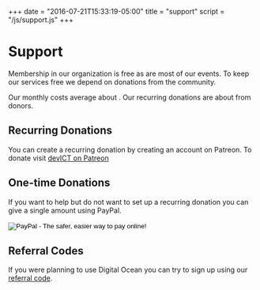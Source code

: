+++
date = "2016-07-21T15:33:19-05:00"
title = "support"
script = "/js/support.js"
+++

# Support

Membership in our organization is free as are most of our events. To keep our
services free we depend on donations from the community.

<div id="details" class="hidden">

Our monthly costs average about <strong id="costs-sum"></strong>.
Our recurring donations are about <strong id="donations-sum"></strong> from <strong id="donations-count"></strong> donors.

<canvas id="chart" width="200" height="50" class="centered"></canvas>

</div>

<h2>Recurring Donations</h2>
<p>
  You can create a recurring donation by creating an account on
  Patreon. To donate visit <a href="https://patreon.com/devict"
  class="btn btn-success">devICT on Patreon</a>
</p>

<h2>One-time Donations</h2>
<p>
  If you want to help but do not want to set up a recurring donation
  you can give a single amount using PayPal.
</p>
<form action="https://www.paypal.com/cgi-bin/webscr" method="post" target="_top">
  <input type="hidden" name="cmd" value="_s-xclick">
  <input type="hidden" name="hosted_button_id" value="TV7Y785BF7V4G">
  <input type="image" src="https://www.paypalobjects.com/en_US/i/btn/btn_donate_LG.gif" border="0" name="submit" alt="PayPal - The safer, easier way to pay online!">
  <img alt="" border="0" src="https://www.paypalobjects.com/en_US/i/scr/pixel.gif" width="1" height="1">
</form>

<h2>Referral Codes</h2>
<p>
  If you were planning to use Digital Ocean you can try to sign up using our <a
  href="https://www.digitalocean.com/?refcode=0bc5d355b0fe">referral code</a>.
</p>

<script src="https://cdnjs.cloudflare.com/ajax/libs/Chart.js/2.2.2/Chart.min.js"></script>
